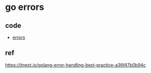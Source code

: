 # go errors

## code

- [errors](../script/go/package/errors_test.go)

## ref

<https://itnext.io/golang-error-handling-best-practice-a36f47b0b94c>
